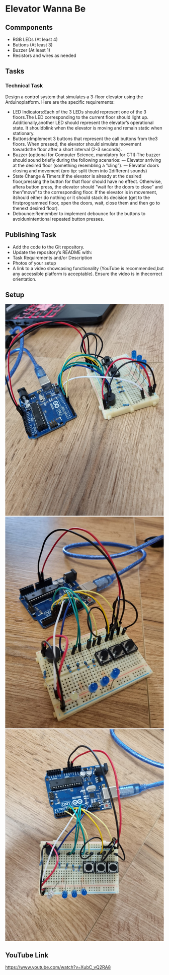 # Elevator Wanna Be

## Commponents
- RGB LEDs (At least 4)
- Buttons (At least 3)
- Buzzer (At least 1)
- Resistors and wires as needed


## Tasks
### Technical Task
Design  a  control  system  that  simulates  a  3-floor  elevator  using  the  Arduinoplatform.  Here are the specific requirements:
- LED Indicators:Each of the 3 LEDs should represent one of the 3 floors.The LED corresponding to the current floor should light up.  Additionally,another LED should represent the elevator’s operational state.  It shouldblink when the elevator is moving and remain static when stationary.
- Buttons:Implement 3 buttons that represent the call buttons from the3 floors.  When pressed, the elevator should simulate movement towardsthe floor after a short interval (2-3 seconds).
- Buzzer  (optional  for  Computer  Science,  mandatory  for  CTI):The buzzer should sound briefly during the following scenarios:
–- Elevator arriving at the desired floor (something resembling a ”cling”).
–- Elevator  doors  closing  and  movement  (pro  tip:  split  them  into  2different sounds)
- State Change & Timers:If the elevator is already at the desired floor,pressing the button for that floor should have no effect.  Otherwise, aftera button press, the elevator should ”wait for the doors to close” and then”move”  to  the  corresponding  floor.   If  the  elevator  is  in  movement,  itshould either do nothing or it should stack its decision (get to the firstprogrammed floor,  open the doors,  wait,  close them and then go to thenext desired floor).
- Debounce:Remember to implement debounce for the buttons to avoidunintentional repeated button presses.
## Publishing Task
- Add the code to the Git repository.
- Update the repository’s README with:
- Task Requirements and/or Description
- Photos of your setup
- A link to a video showcasing functionality (YouTube is recommended,but any accessible platform is acceptable).  Ensure the video is in thecorrect orientation.

## Setup
![first photo](1.jpg)
![second photo](2.jpg)
![third photo](3.jpg)



## YouTube Link
  https://www.youtube.com/watch?v=XubC_vQ2RA8

  
